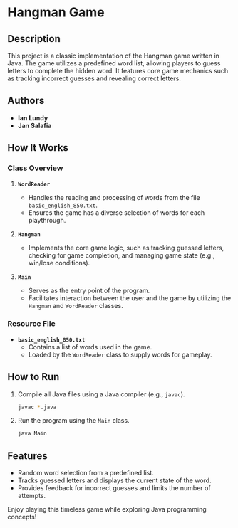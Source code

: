 
# Hangman Game

## Description
This project is a classic implementation of the Hangman game written in Java. The game utilizes a predefined word list, allowing players to guess letters to complete the hidden word. It features core game mechanics such as tracking incorrect guesses and revealing correct letters.

## Authors
- **Ian Lundy**
- **Jan Salafia**

## How It Works
### Class Overview
1. **`WordReader`**
   - Handles the reading and processing of words from the file `basic_english_850.txt`.
   - Ensures the game has a diverse selection of words for each playthrough.

2. **`Hangman`**
   - Implements the core game logic, such as tracking guessed letters, checking for game completion, and managing game state (e.g., win/lose conditions).

3. **`Main`**
   - Serves as the entry point of the program.
   - Facilitates interaction between the user and the game by utilizing the `Hangman` and `WordReader` classes.

### Resource File
- **`basic_english_850.txt`**
  - Contains a list of words used in the game.
  - Loaded by the `WordReader` class to supply words for gameplay.

## How to Run
1. Compile all Java files using a Java compiler (e.g., `javac`).
   ```bash
   javac *.java
   ```
2. Run the program using the `Main` class.
   ```bash
   java Main
   ```

## Features
- Random word selection from a predefined list.
- Tracks guessed letters and displays the current state of the word.
- Provides feedback for incorrect guesses and limits the number of attempts.

Enjoy playing this timeless game while exploring Java programming concepts!
